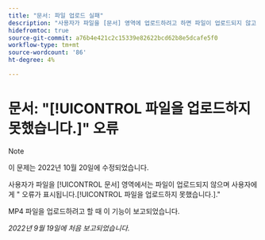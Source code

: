 ```yaml
---
title: "문서: 파일 업로드 실패"
description: "사용자가 파일을 [문서] 영역에 업로드하려고 하면 파일이 업로드되지 않고 사용자가 파일을 업로드하지 못했습니다. 라는 오류가 표시됩니다."
hidefromtoc: true
source-git-commit: a76b4e421c2c15339e82622bcd62b8e5dcafe5f0
workflow-type: tm+mt
source-wordcount: '86'
ht-degree: 4%

---
```



# 문서: &quot;[!UICONTROL 파일을 업로드하지 못했습니다.]&quot; 오류

<!--This issue is on the Workfront TOC and the Workfront Proof TOC-->

>[!NOTE]
>
>이 문제는 2022년 10월 20일에 수정되었습니다.

사용자가 파일을 [!UICONTROL 문서] 영역에서는 파일이 업로드되지 않으며 사용자에게 &quot; 오류가 표시됩니다.[!UICONTROL 파일을 업로드하지 못했습니다.].&quot;

MP4 파일을 업로드하려고 할 때 이 기능이 보고되었습니다.

_2022년 9월 19일에 처음 보고되었습니다._

